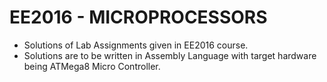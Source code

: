 # EE2016 - MICROPROCESSORS
- Solutions of Lab Assignments given in EE2016 course.
- Solutions are to be written in Assembly Language with target hardware being ATMega8 Micro Controller.
